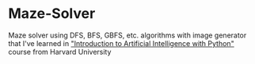 # Maze-Solver
Maze solver using DFS, BFS, GBFS, etc. algorithms with image generator that I've learned in ["Introduction to Artificial Intelligence with Python"](https://www.edx.org/course/cs50s-introduction-to-artificial-intelligence-with-python "Introduction to Artificial Intelligence with Python") course from Harvard University
